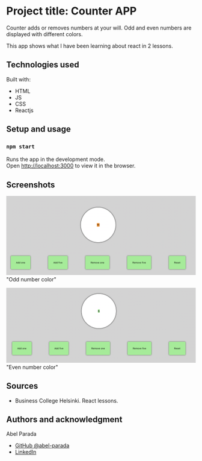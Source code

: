 # Project title: Counter APP

Counter adds or removes numbers at your will. Odd and even numbers are displayed with different colors.

This app shows what I have been learning about react in 2 lessons.

## Technologies used

Built with:

- HTML
- JS
- CSS
- Reactjs

## Setup and usage

### `npm start`

Runs the app in the development mode.\
Open [http://localhost:3000](http://localhost:3000) to view it in the browser.

## Screenshots

![alt text](/src/Images/odd.png) "Odd number color"

![alt text](/src/Images/even.png) "Even number color"

## Sources

- Business College Helsinki. React lessons.

## Authors and acknowledgment

Abel Parada

- [GitHub @abel-parada](https://github.com/abel-parada)
- [LinkedIn](https://www.linkedin.com/in/abelparadamillan/)
